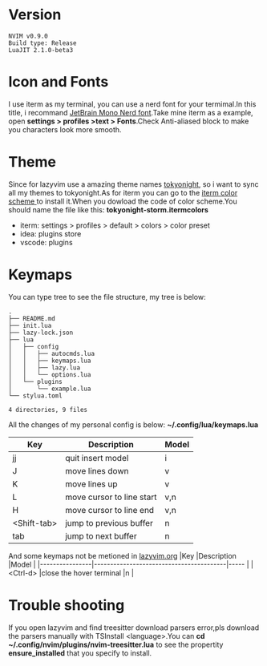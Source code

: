 # Version

```shell
NVIM v0.9.0
Build type: Release
LuaJIT 2.1.0-beta3
```
# Icon and Fonts

I use iterm as my terminal, you can use a nerd font for your termimal.In this title, i recommand [JetBrain Mono Nerd font](https://www.nerdfonts.com/#downloads).Take mine iterm as a example, open **settings > profiles >text > Fonts**.Check Anti-aliased block to make you characters look more smooth. 

# Theme
Since for lazyvim use a amazing theme names [tokyonight](https://github.com/enkia/tokyo-night-vscode-theme), so i want to sync all my themes to tokyonight.As for iterm you can go to the [ iterm color scheme ](https://iterm2colorschemes.com/) to install it.When you dowload the code of color scheme.You should name the file like this: **tokyonight-storm.itermcolors**
+ iterm: settings > profiles > default > colors > color preset
+ idea: plugins store
+ vscode: plugins

# Keymaps

You can type tree to see the file structure, my tree is below:
```shell
.
├── README.md
├── init.lua
├── lazy-lock.json
├── lua
│   ├── config
│   │   ├── autocmds.lua
│   │   ├── keymaps.lua
│   │   ├── lazy.lua
│   │   └── options.lua
│   └── plugins
│       └── example.lua
└── stylua.toml

4 directories, 9 files
```

All the changes of my personal config is below: **~/.config/lua/keymaps.lua**

|Key             |Description                              |Model |
|----------------|-----------------------------------------|----- |
|jj              |quit insert model                        |i     |
|J               |move lines down                          |v     |
|K               |move lines up                            |v     |
|L               |move cursor to line start                |v,n   |
|H               |move cursor to line end                  |v,n   |
|\<Shift-tab\>   |jump to previous buffer                  |n     |
|tab             |jump to next buffer                      |n     |

And some keymaps not be metioned in [lazyvim.org](https://www.lazyvim.org/keymaps)
|Key             |Description                              |Model |
|----------------|-----------------------------------------|----- |
|\<Ctrl-d\>      |close the hover terminal                 |n     |

# Trouble shooting

If you open lazyvim and find treesitter download parsers error,pls download the parsers manually with TSInstall \<language\>.You can **cd ~/.config/nvim/plugins/nvim-treesitter.lua** to see the propertity **ensure_installed** that you specify to install.
